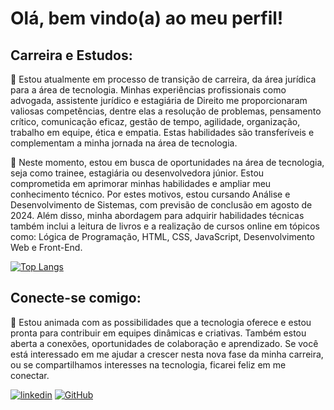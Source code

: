 # Olá, bem vindo(a) ao meu perfil! 
## Carreira e Estudos:
📌 Estou atualmente em processo de transição de carreira, da área jurídica para a área de tecnologia. Minhas experiências profissionais como advogada, assistente jurídico e estagiária de Direito me proporcionaram valiosas competências, dentre elas a resolução de problemas, pensamento crítico, comunicação eficaz, gestão de tempo, agilidade, organização, trabalho em equipe, ética e empatia. Estas habilidades são transferíveis e complementam a minha jornada na área de tecnologia.

📌 Neste momento, estou em busca de oportunidades na área de tecnologia, seja como trainee, estagiária ou desenvolvedora júnior. Estou comprometida em aprimorar minhas habilidades e ampliar meu conhecimento técnico. Por estes motivos, estou cursando Análise e Desenvolvimento de Sistemas, com previsão de conclusão em agosto de 2024. Além disso, minha abordagem para adquirir habilidades técnicas também inclui a leitura de livros e a realização de cursos online em tópicos como: Lógica de Programação, HTML, CSS, JavaScript, Desenvolvimento Web e Front-End.

[![Top Langs](https://github-readme-stats.vercel.app/api/top-langs/?username=hsoaresbianca)](https://github.com/hsoaresbianca/github-readme-stats)

## Conecte-se comigo:
📌 Estou animada com as possibilidades que a tecnologia oferece e estou pronta para contribuir em equipes dinâmicas e criativas. Também estou aberta a conexões, oportunidades de colaboração e aprendizado. Se você está interessado em me ajudar a crescer nesta nova fase da minha carreira, ou se compartilhamos interesses na tecnologia, ficarei feliz em me conectar.

[![linkedin](https://img.shields.io/badge/linkedin-white?style=for-the-badge&logo=linkedin&logoColor=blue)](https://www.linkedin.com/in/hsoaresbianca/) [![GitHub](https://img.shields.io/badge/GitHub-white?style=for-the-badge&logo=github&logoColor=black)](https://github.com/hsoaresbianca)

